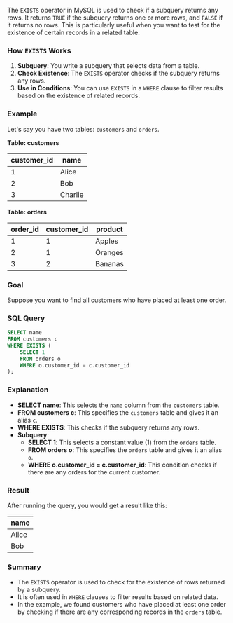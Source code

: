 The `EXISTS` operator in MySQL is used to check if a subquery returns any rows. It returns `TRUE` if the subquery returns one or more rows, and `FALSE` if it returns no rows. This is particularly useful when you want to test for the existence of certain records in a related table.

### How `EXISTS` Works

1. **Subquery**: You write a subquery that selects data from a table.
2. **Check Existence**: The `EXISTS` operator checks if the subquery returns any rows.
3. **Use in Conditions**: You can use `EXISTS` in a `WHERE` clause to filter results based on the existence of related records.

### Example

Let's say you have two tables: `customers` and `orders`.

**Table: customers**

| customer_id | name      |
|-------------|-----------|
| 1           | Alice     |
| 2           | Bob       |
| 3           | Charlie   |

**Table: orders**

| order_id | customer_id | product   |
|----------|-------------|-----------|
| 1        | 1           | Apples    |
| 2        | 1           | Oranges   |
| 3        | 2           | Bananas   |

### Goal

Suppose you want to find all customers who have placed at least one order.

### SQL Query

```sql
SELECT name
FROM customers c
WHERE EXISTS (
    SELECT 1
    FROM orders o
    WHERE o.customer_id = c.customer_id
);
```

### Explanation

- **SELECT name**: This selects the `name` column from the `customers` table.
- **FROM customers c**: This specifies the `customers` table and gives it an alias `c`.
- **WHERE EXISTS**: This checks if the subquery returns any rows.
- **Subquery**: 
  - **SELECT 1**: This selects a constant value (1) from the `orders` table.
  - **FROM orders o**: This specifies the `orders` table and gives it an alias `o`.
  - **WHERE o.customer_id = c.customer_id**: This condition checks if there are any orders for the current customer.

### Result

After running the query, you would get a result like this:

| name    |
|---------|
| Alice   |
| Bob     |

### Summary

- The `EXISTS` operator is used to check for the existence of rows returned by a subquery.
- It is often used in `WHERE` clauses to filter results based on related data.
- In the example, we found customers who have placed at least one order by checking if there are any corresponding records in the `orders` table.

